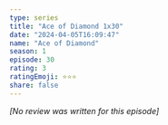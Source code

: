 ```yaml
---
type: series
title: "Ace of Diamond 1x30"
date: "2024-04-05T16:09:47"
name: "Ace of Diamond"
season: 1
episode: 30
rating: 3
ratingEmoji: ⭐️⭐️⭐️
share: false
---
```


*[No review was written for this episode]*
